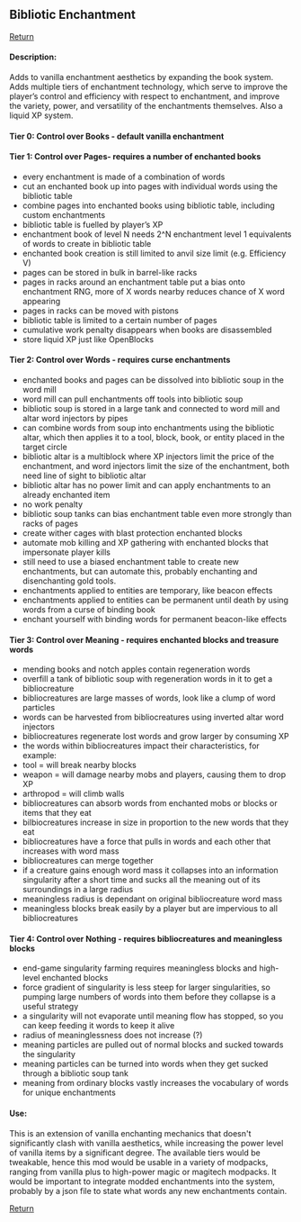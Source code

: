 ## Bibliotic Enchantment

[Return](../)


#### Description:
Adds to vanilla enchantment aesthetics by expanding the book system. Adds multiple tiers of enchantment technology, which serve to improve the player’s control and efficiency with respect to enchantment, and improve the variety, power, and versatility of the enchantments themselves. Also a liquid XP system.

#### Tier 0: Control over Books - default vanilla enchantment

#### Tier 1: Control over Pages- requires a number of enchanted books
* every enchantment is made of a combination of words
* cut an enchanted book up into pages with individual words using the bibliotic table
* combine pages into enchanted books using bibliotic table, including custom enchantments
* bibliotic table is fuelled by player’s XP
* enchantment book of level N needs 2^N enchantment level 1 equivalents of words to create in bibliotic table
* enchanted book creation is still limited to anvil size limit (e.g. Efficiency V)
* pages can be stored in bulk in barrel-like racks
* pages in racks around an enchantment table put a bias onto enchantment RNG, more of X words nearby reduces chance of X word appearing
* pages in racks can be moved with pistons
* bibliotic table is limited to a certain number of pages
* cumulative work penalty disappears when books are disassembled
* store liquid XP just like OpenBlocks

#### Tier 2: Control over Words - requires curse enchantments
* enchanted books and pages can be dissolved into bibliotic soup in the word mill
* word mill can pull enchantments off tools into bibliotic soup
* bibliotic soup is stored in a large tank and connected to word mill and altar word injectors by pipes
* can combine words from soup into enchantments using the bibliotic altar, which then applies it to a tool, block, book, or entity placed in the target circle
* bibliotic altar is a multiblock where XP injectors limit the price of the enchantment, and word injectors limit the size of the enchantment, both need line of sight to bibliotic altar
* bibliotic altar has no power limit and can apply enchantments to an already enchanted item
* no work penalty
* bibliotic soup tanks can bias enchantment table even more strongly than racks of pages
* create wither cages with blast protection enchanted blocks
* automate mob killing and XP gathering with enchanted blocks that impersonate player kills
* still need to use a biased enchantment table to create new enchantments, but can automate this, probably enchanting and disenchanting gold tools.
* enchantments applied to entities are temporary, like beacon effects
* enchantments applied to entities can be permanent until death by using words from a curse of binding book
* enchant yourself with binding words for permanent beacon-like effects

#### Tier 3: Control over Meaning - requires enchanted blocks and treasure words
* mending books and notch apples contain regeneration words
* overfill a tank of bibliotic soup with regeneration words in it to get a bibliocreature
* bibliocreatures are large masses of words, look like a clump of word particles
* words can be harvested from bibliocreatures using inverted altar word injectors
* bibliocreatures regenerate lost words and grow larger by consuming XP
* the words within bibliocreatures impact their characteristics, for example:
* tool = will break nearby blocks
* weapon = will damage nearby mobs and players, causing them to drop XP
* arthropod = will climb walls
* bibliocreatures can absorb words from enchanted mobs or blocks or items that they eat
* bilbiocreatures increase in size in proportion to the new words that they eat
* bibliocreatures have a force that pulls in words and each other that increases with word mass
* bibliocreatures can merge together
* if a creature gains enough word mass it collapses into an information singularity after a short time and sucks all the meaning out of its surroundings in a large radius
* meaningless radius is dependant on original bibliocreature word mass
* meaningless blocks break easily by a player but are impervious to all bibliocreatures

#### Tier 4: Control over Nothing - requires bibliocreatures and meaningless blocks
* end-game singularity farming requires meaningless blocks and high-level enchanted blocks
* force gradient of singularity is less steep for larger singularities, so pumping large numbers of words into them before they collapse is a useful strategy
* a singularity will not evaporate until meaning flow has stopped, so you can keep feeding it words to keep it alive
* radius of meaninglessness does not increase (?)
* meaning particles are pulled out of normal blocks and sucked towards the singularity
* meaning particles can be turned into words when they get sucked through a bibliotic soup tank
* meaning from ordinary blocks vastly increases the vocabulary of words for unique enchantments

#### Use:
This is an extension of vanilla enchanting mechanics that doesn't significantly clash with vanilla aesthetics, while increasing the power level of vanilla items by a significant degree. The available tiers would be tweakable, hence this mod would be usable in a variety of modpacks, ranging from vanilla plus to high-power magic or magitech modpacks. It would be important to integrate modded enchantments into the system, probably by a json file to state what words any new enchantments contain.

[Return](../)
